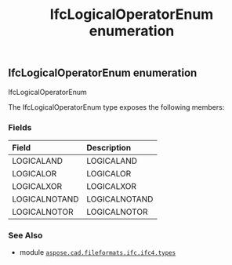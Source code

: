 ﻿---
title: IfcLogicalOperatorEnum enumeration
second_title: Aspose.CAD for Python via .NET API References
description: 
type: docs
weight: 3020
url: /python-net/aspose.cad.fileformats.ifc.ifc4.types/ifclogicaloperatorenum/
is_root: false
---

## IfcLogicalOperatorEnum enumeration

IfcLogicalOperatorEnum



The IfcLogicalOperatorEnum type exposes the following members:

### Fields
| Field | Description |
| :- | :- |
| LOGICALAND | LOGICALAND |
| LOGICALOR | LOGICALOR |
| LOGICALXOR | LOGICALXOR |
| LOGICALNOTAND | LOGICALNOTAND |
| LOGICALNOTOR | LOGICALNOTOR |



### See Also
* module [`aspose.cad.fileformats.ifc.ifc4.types`](..)
